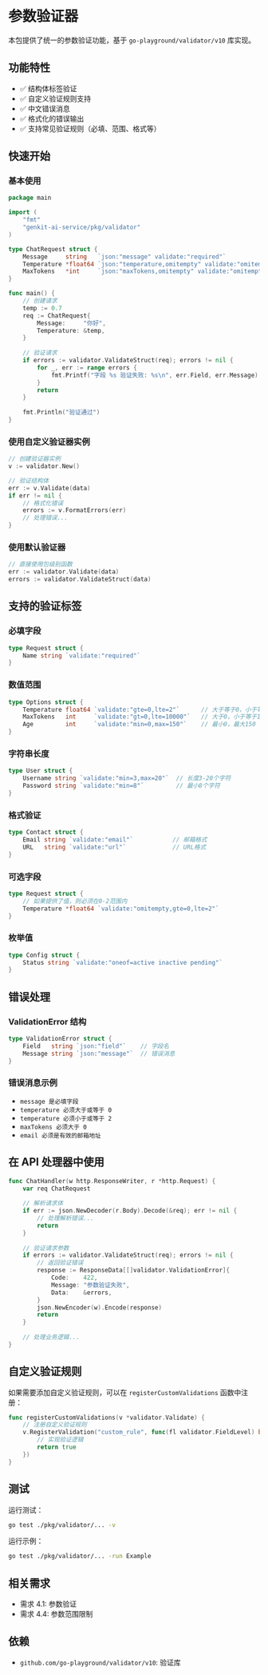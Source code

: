 # 参数验证器

本包提供了统一的参数验证功能，基于 `go-playground/validator/v10` 库实现。

## 功能特性

- ✅ 结构体标签验证
- ✅ 自定义验证规则支持
- ✅ 中文错误消息
- ✅ 格式化的错误输出
- ✅ 支持常见验证规则（必填、范围、格式等）

## 快速开始

### 基本使用

```go
package main

import (
    "fmt"
    "genkit-ai-service/pkg/validator"
)

type ChatRequest struct {
    Message     string   `json:"message" validate:"required"`
    Temperature *float64 `json:"temperature,omitempty" validate:"omitempty,gte=0,lte=2"`
    MaxTokens   *int     `json:"maxTokens,omitempty" validate:"omitempty,gt=0"`
}

func main() {
    // 创建请求
    temp := 0.7
    req := ChatRequest{
        Message:     "你好",
        Temperature: &temp,
    }
    
    // 验证请求
    if errors := validator.ValidateStruct(req); errors != nil {
        for _, err := range errors {
            fmt.Printf("字段 %s 验证失败: %s\n", err.Field, err.Message)
        }
        return
    }
    
    fmt.Println("验证通过")
}
```

### 使用自定义验证器实例

```go
// 创建验证器实例
v := validator.New()

// 验证结构体
err := v.Validate(data)
if err != nil {
    // 格式化错误
    errors := v.FormatErrors(err)
    // 处理错误...
}
```

### 使用默认验证器

```go
// 直接使用包级别函数
err := validator.Validate(data)
errors := validator.ValidateStruct(data)
```

## 支持的验证标签

### 必填字段

```go
type Request struct {
    Name string `validate:"required"`
}
```

### 数值范围

```go
type Options struct {
    Temperature float64 `validate:"gte=0,lte=2"`      // 大于等于0，小于等于2
    MaxTokens   int     `validate:"gt=0,lte=10000"`   // 大于0，小于等于10000
    Age         int     `validate:"min=0,max=150"`    // 最小0，最大150
}
```

### 字符串长度

```go
type User struct {
    Username string `validate:"min=3,max=20"`  // 长度3-20个字符
    Password string `validate:"min=8"`         // 最小8个字符
}
```

### 格式验证

```go
type Contact struct {
    Email string `validate:"email"`           // 邮箱格式
    URL   string `validate:"url"`             // URL格式
}
```

### 可选字段

```go
type Request struct {
    // 如果提供了值，则必须在0-2范围内
    Temperature *float64 `validate:"omitempty,gte=0,lte=2"`
}
```

### 枚举值

```go
type Config struct {
    Status string `validate:"oneof=active inactive pending"`
}
```

## 错误处理

### ValidationError 结构

```go
type ValidationError struct {
    Field   string `json:"field"`    // 字段名
    Message string `json:"message"`  // 错误消息
}
```

### 错误消息示例

- `message 是必填字段`
- `temperature 必须大于或等于 0`
- `temperature 必须小于或等于 2`
- `maxTokens 必须大于 0`
- `email 必须是有效的邮箱地址`

## 在 API 处理器中使用

```go
func ChatHandler(w http.ResponseWriter, r *http.Request) {
    var req ChatRequest
    
    // 解析请求体
    if err := json.NewDecoder(r.Body).Decode(&req); err != nil {
        // 处理解析错误...
        return
    }
    
    // 验证请求参数
    if errors := validator.ValidateStruct(req); errors != nil {
        // 返回验证错误
        response := ResponseData[[]validator.ValidationError]{
            Code:    422,
            Message: "参数验证失败",
            Data:    &errors,
        }
        json.NewEncoder(w).Encode(response)
        return
    }
    
    // 处理业务逻辑...
}
```

## 自定义验证规则

如果需要添加自定义验证规则，可以在 `registerCustomValidations` 函数中注册：

```go
func registerCustomValidations(v *validator.Validate) {
    // 注册自定义验证规则
    v.RegisterValidation("custom_rule", func(fl validator.FieldLevel) bool {
        // 实现验证逻辑
        return true
    })
}
```

## 测试

运行测试：

```bash
go test ./pkg/validator/... -v
```

运行示例：

```bash
go test ./pkg/validator/... -run Example
```

## 相关需求

- 需求 4.1: 参数验证
- 需求 4.4: 参数范围限制

## 依赖

- `github.com/go-playground/validator/v10`: 验证库
